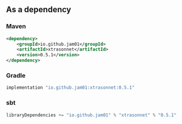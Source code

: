 ## As a dependency

### Maven

``` xml
<dependency>
    <groupId>io.github.jam01</groupId>
    <artifactId>xtrasonnet</artifactId>
    <version>0.5.1</version>
</dependency>
```

### Gradle
``` groovy
implementation "io.github.jam01:xtrasonnet:0.5.1"
```

### sbt
``` groovy
libraryDependencies += "io.github.jam01" % "xtrasonnet" % "0.5.1"
```

[//]: # ()
[//]: # (## Standalone)

[//]: # ()
[//]: # (Download the [xtrasonnet executable]&#40;https://github.com/jam01/xtrasonnet/releases/0.5.1/xtr.bin&#41;)

